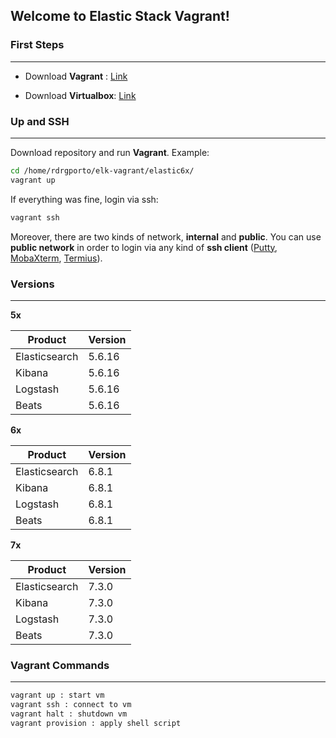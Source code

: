 ## Welcome to Elastic Stack Vagrant!

### First Steps
------

- Download **Vagrant** : [Link](https://www.vagrantup.com/downloads.html)

- Download **Virtualbox**: [Link](https://www.virtualbox.org/wiki/Downloads)

### Up and SSH
------

Download repository and run **Vagrant**. Example:

```bash
cd /home/rdrgporto/elk-vagrant/elastic6x/
vagrant up
```

If everything was fine, login via ssh:

```bash
vagrant ssh
```

Moreover, there are two kinds of network, **internal** and **public**. You can use **public network** in order to login via any kind of **ssh client** ([Putty](https://www.putty.org/), [MobaXterm](https://mobaxterm.mobatek.net/), [Termius](https://www.termius.com/)).

### Versions
------

**5x**

| Product       | Version |
| ------------- | ------- |
| Elasticsearch | 5.6.16  |
| Kibana        | 5.6.16  |
| Logstash      | 5.6.16  |
| Beats         | 5.6.16  |

**6x**

| Product       | Version |
| ------------- | ------- |
| Elasticsearch | 6.8.1   |
| Kibana        | 6.8.1   |
| Logstash      | 6.8.1   |
| Beats         | 6.8.1   |

**7x**

| Product       | Version |
| ------------- | ------- |
| Elasticsearch | 7.3.0   |
| Kibana        | 7.3.0   |
| Logstash      | 7.3.0   |
| Beats         | 7.3.0   |

### Vagrant Commands
------

```bash
vagrant up : start vm
vagrant ssh : connect to vm
vagrant halt : shutdown vm
vagrant provision : apply shell script
```
